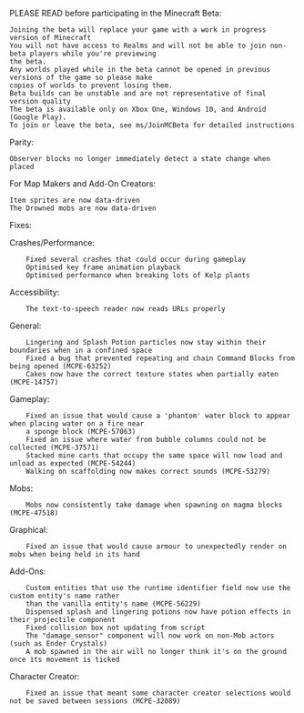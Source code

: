 PLEASE READ before participating in the Minecraft Beta:

    Joining the beta will replace your game with a work in progress version of Minecraft
    You will not have access to Realms and will not be able to join non-beta players while you're previewing 
    the beta.
    Any worlds played while in the beta cannot be opened in previous versions of the game so please make 
    copies of worlds to prevent losing them.
    Beta builds can be unstable and are not representative of final version quality
    The beta is available only on Xbox One, Windows 10, and Android (Google Play). 
    To join or leave the beta, see ms/JoinMCBeta for detailed instructions

Parity:

    Observer blocks no longer immediately detect a state change when placed

 For Map Makers and Add-On Creators:

    Item sprites are now data-driven
    The Drowned mobs are now data-driven

Fixes:

Crashes/Performance:

        Fixed several crashes that could occur during gameplay
        Optimised key frame animation playback
        Optimised performance when breaking lots of Kelp plants

Accessibility:

        The text-to-speech reader now reads URLs properly

General:

        Lingering and Splash Potion particles now stay within their boundaries when in a confined space
        Fixed a bug that prevented repeating and chain Command Blocks from being opened (MCPE-63252)
        Cakes now have the correct texture states when partially eaten (MCPE-14757) 

Gameplay:

        Fixed an issue that would cause a 'phantom' water block to appear when placing water on a fire near
        a sponge block (MCPE-57063)
        Fixed an issue where water from bubble columns could not be collected (MCPE-37571)
        Stacked mine carts that occupy the same space will now load and unload as expected (MCPE-54244)
        Walking on scaffolding now makes correct sounds (MCPE-53279) 
Mobs:

        Mobs now consistently take damage when spawning on magma blocks (MCPE-47518)

Graphical:

        Fixed an issue that would cause armour to unexpectedly render on mobs when being held in its hand

Add-Ons:

        Custom entities that use the runtime identifier field now use the custom entity's name rather
        than the vanilla entity's name (MCPE-56229)
        Dispensed splash and lingering potions now have potion effects in their projectile component
        Fixed collision box not updating from script
        The "damage_sensor" component will now work on non-Mob actors (such as Ender Crystals) 
        A mob spawned in the air will no longer think it's on the ground once its movement is ticked 

Character Creator:

        Fixed an issue that meant some character creator selections would not be saved between sessions (MCPE-32089)
